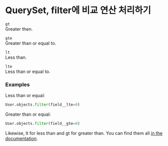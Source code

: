 # QuerySet, filter에 비교 연산 처리하기

`gt`   
Greater then.

`gte`   
Greater than or equal to.

`lt`   
Less than.

`lte`   
Less than or equal to.

### Examples

Less than or equal:

```python
User.objects.filter(field__lte=0)
```

Greater than or equal:

```python
User.objects.filter(field__gte=0)
```

Likewise, lt for less than and gt for greater than. You can find them all [in the documentation](https://docs.djangoproject.com/en/dev/ref/models/querysets/).
